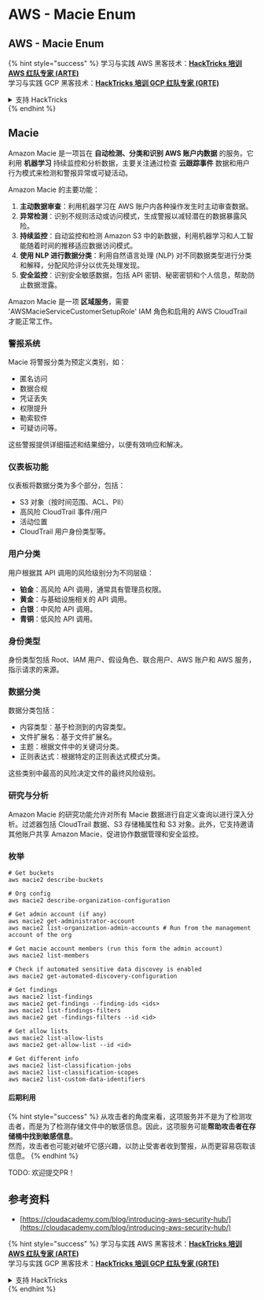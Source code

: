 # AWS - Macie Enum

## AWS - Macie Enum

{% hint style="success" %}
学习与实践 AWS 黑客技术：<img src="../../../../.gitbook/assets/image (1) (1) (1) (1).png" alt="" data-size="line">[**HackTricks 培训 AWS 红队专家 (ARTE)**](https://training.hacktricks.xyz/courses/arte)<img src="../../../../.gitbook/assets/image (1) (1) (1) (1).png" alt="" data-size="line">\
学习与实践 GCP 黑客技术：<img src="../../../../.gitbook/assets/image (2) (1).png" alt="" data-size="line">[**HackTricks 培训 GCP 红队专家 (GRTE)**<img src="../../../../.gitbook/assets/image (2) (1).png" alt="" data-size="line">](https://training.hacktricks.xyz/courses/grte)

<details>

<summary>支持 HackTricks</summary>

* 查看 [**订阅计划**](https://github.com/sponsors/carlospolop)!
* **加入** 💬 [**Discord 群组**](https://discord.gg/hRep4RUj7f) 或 [**Telegram 群组**](https://t.me/peass) 或 **关注** 我们的 **Twitter** 🐦 [**@hacktricks\_live**](https://twitter.com/hacktricks_live)**.**
* **通过向** [**HackTricks**](https://github.com/carlospolop/hacktricks) 和 [**HackTricks Cloud**](https://github.com/carlospolop/hacktricks-cloud) GitHub 仓库提交 PR 分享黑客技巧。

</details>
{% endhint %}

## Macie

Amazon Macie 是一项旨在 **自动检测、分类和识别 AWS 账户内数据** 的服务。它利用 **机器学习** 持续监控和分析数据，主要关注通过检查 **云跟踪事件** 数据和用户行为模式来检测和警报异常或可疑活动。

Amazon Macie 的主要功能：

1. **主动数据审查**：利用机器学习在 AWS 账户内各种操作发生时主动审查数据。
2. **异常检测**：识别不规则活动或访问模式，生成警报以减轻潜在的数据暴露风险。
3. **持续监控**：自动监控和检测 Amazon S3 中的新数据，利用机器学习和人工智能随着时间的推移适应数据访问模式。
4. **使用 NLP 进行数据分类**：利用自然语言处理 (NLP) 对不同数据类型进行分类和解释，分配风险评分以优先处理发现。
5. **安全监控**：识别安全敏感数据，包括 API 密钥、秘密密钥和个人信息，帮助防止数据泄露。

Amazon Macie 是一项 **区域服务**，需要 'AWSMacieServiceCustomerSetupRole' IAM 角色和启用的 AWS CloudTrail 才能正常工作。

### 警报系统

Macie 将警报分类为预定义类别，如：

* 匿名访问
* 数据合规
* 凭证丢失
* 权限提升
* 勒索软件
* 可疑访问等。

这些警报提供详细描述和结果细分，以便有效响应和解决。

### 仪表板功能

仪表板将数据分类为多个部分，包括：

* S3 对象（按时间范围、ACL、PII）
* 高风险 CloudTrail 事件/用户
* 活动位置
* CloudTrail 用户身份类型等。

### 用户分类

用户根据其 API 调用的风险级别分为不同层级：

* **铂金**：高风险 API 调用，通常具有管理员权限。
* **黄金**：与基础设施相关的 API 调用。
* **白银**：中风险 API 调用。
* **青铜**：低风险 API 调用。

### 身份类型

身份类型包括 Root、IAM 用户、假设角色、联合用户、AWS 账户和 AWS 服务，指示请求的来源。

### 数据分类

数据分类包括：

* 内容类型：基于检测到的内容类型。
* 文件扩展名：基于文件扩展名。
* 主题：根据文件中的关键词分类。
* 正则表达式：根据特定的正则表达式模式分类。

这些类别中最高的风险决定文件的最终风险级别。

### 研究与分析

Amazon Macie 的研究功能允许对所有 Macie 数据进行自定义查询以进行深入分析。过滤器包括 CloudTrail 数据、S3 存储桶属性和 S3 对象。此外，它支持邀请其他账户共享 Amazon Macie，促进协作数据管理和安全监控。

### 枚举
```
# Get buckets
aws macie2 describe-buckets

# Org config
aws macie2 describe-organization-configuration

# Get admin account (if any)
aws macie2 get-administrator-account
aws macie2 list-organization-admin-accounts # Run from the management account of the org

# Get macie account members (run this form the admin account)
aws macie2 list-members

# Check if automated sensitive data discovey is enabled
aws macie2 get-automated-discovery-configuration

# Get findings
aws macie2 list-findings
aws macie2 get-findings --finding-ids <ids>
aws macie2 list-findings-filters
aws macie2 get -findings-filters --id <id>

# Get allow lists
aws macie2 list-allow-lists
aws macie2 get-allow-list --id <id>

# Get different info
aws macie2 list-classification-jobs
aws macie2 list-classification-scopes
aws macie2 list-custom-data-identifiers
```
#### 后期利用

{% hint style="success" %}
从攻击者的角度来看，这项服务并不是为了检测攻击者，而是为了检测存储文件中的敏感信息。因此，这项服务可能**帮助攻击者在存储桶中找到敏感信息**。\
然而，攻击者也可能对破坏它感兴趣，以防止受害者收到警报，从而更容易窃取该信息。
{% endhint %}

TODO: 欢迎提交PR！

## 参考资料

* [https://cloudacademy.com/blog/introducing-aws-security-hub/](https://cloudacademy.com/blog/introducing-aws-security-hub/)

{% hint style="success" %}
学习与实践 AWS 黑客技术：<img src="../../../../.gitbook/assets/image (1) (1) (1) (1).png" alt="" data-size="line">[**HackTricks 培训 AWS 红队专家 (ARTE)**](https://training.hacktricks.xyz/courses/arte)<img src="../../../../.gitbook/assets/image (1) (1) (1) (1).png" alt="" data-size="line">\
学习与实践 GCP 黑客技术：<img src="../../../../.gitbook/assets/image (2) (1).png" alt="" data-size="line">[**HackTricks 培训 GCP 红队专家 (GRTE)**<img src="../../../../.gitbook/assets/image (2) (1).png" alt="" data-size="line">](https://training.hacktricks.xyz/courses/grte)

<details>

<summary>支持 HackTricks</summary>

* 查看 [**订阅计划**](https://github.com/sponsors/carlospolop)!
* **加入** 💬 [**Discord 群组**](https://discord.gg/hRep4RUj7f) 或 [**Telegram 群组**](https://t.me/peass) 或 **关注** 我们的 **Twitter** 🐦 [**@hacktricks\_live**](https://twitter.com/hacktricks_live)**.**
* **通过向** [**HackTricks**](https://github.com/carlospolop/hacktricks) 和 [**HackTricks Cloud**](https://github.com/carlospolop/hacktricks-cloud) GitHub 仓库提交 PR 来分享黑客技巧。

</details>
{% endhint %}
